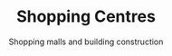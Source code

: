 ---
template: ProjectIndex
title: Shopping Centres
subtitle: Shopping malls and building construction
meta:
  noindex: true
  title: Shopping Centres
featuredImage: 'https://ucarecdn.com/48e39e19-b0cb-432c-83fd-a573bbd1fbb2/'
---